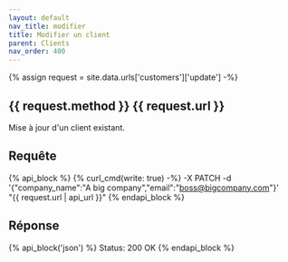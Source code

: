 ```yaml
---
layout: default
nav_title: modifier
title: Modifier un client
parent: Clients
nav_order: 400
---
```

{% assign request = site.data.urls['customers']['update'] -%}
## {{ request.method }} {{ request.url }}

Mise à jour d'un client existant.

## Requête

{% api_block %}
  {% curl_cmd(write: true) -%}
  -X PATCH -d '{"company_name":"A big company","email":"boss@bigcompany.com"}' \
  "{{ request.url | api_url }}"
{% endapi_block %}

## Réponse

{% api_block('json') %}
  Status: 200 OK
{% endapi_block %}

